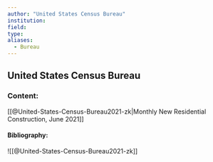 ```yaml
---
author: "United States Census Bureau"
institution:
field:
type:
aliases:
  - Bureau
---
```


## United States Census Bureau

### Content:
[[@United-States-Census-Bureau2021-zk|Monthly New Residential Construction, June 2021]]

#### Bibliography:

![[@United-States-Census-Bureau2021-zk]]